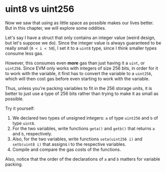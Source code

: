 # uint8 vs uint256

Now we saw that using as little space as possible makes our lives better. But in this chapter, we will explore some oddities.

Let's say I have a struct that only contains an integer value (weird design, but let's suppose we do). Since the integer value is always guaranteed to be really small (`0 < i < 50`), I set it to a `uint8` type, since I think smaller types consume less gas.

However, this consumes even **more** gas than just having it a `uint`, or `uint256`. Since EVM only works with integers of size 256 bits, in order for it to work with the variable, it first has to convert the variable to a `uint256`, which will then cost gas before even starting to work with the variable.

Thus, unless you're packing variables to fit in the 256 storage units, it is better to just use a type of 256 bits rather than trying to make it as small as possible.

Try it yourself:

  1. We declared two types of unsigned integers: `a` of type `uint256` and `b` of type `uint8`.
  2. For the two variables, write functions `geta()` and `getb()` that returns `a` and `b`, respectively.
  3. Also, for the two variables, write functions `seta(uint256 i)` and `setb(uint8 i)` that assigns i to the respective variables.
  4. Compile and compare the gas costs of the functions.

Also, notice that the order of the declarations of `a` and `b` matters for variable packing.

